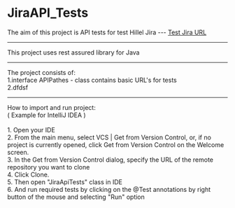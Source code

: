 # JiraAPI_Tests
The aim of this project is API tests for test Hillel Jira --- [Test Jira URL](https://jira.hillel.it/secure/Dashboard.jspa)
<hr></hr>

This project uses rest assured library for Java 
<hr></hr>
The project consists of:
<br>
1.interface APIPathes - class contains basic URL's for tests
<br>
2.dfdsf
<hr></hr>
How to import and run project:
<br>
( Example for IntelliJ IDEA )
<br>
<br>
1. Open your IDE 
<br>
2. From the main menu, select VCS | Get from Version Control, or, if no project is currently opened, click Get from Version Control on the Welcome screen.
<br>
3. In the Get from Version Control dialog, specify the URL of the remote repository you want to clone
<br>
4. Click Clone.
<br>
5. Then open "JiraApiTests" class in IDE
<br>
6. And run required tests by clicking on the @Test annotations by right button of the mouse and selecting "Run" option
